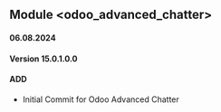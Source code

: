 ## Module <odoo_advanced_chatter>

#### 06.08.2024
#### Version 15.0.1.0.0
#### ADD
- Initial Commit for Odoo Advanced Chatter
